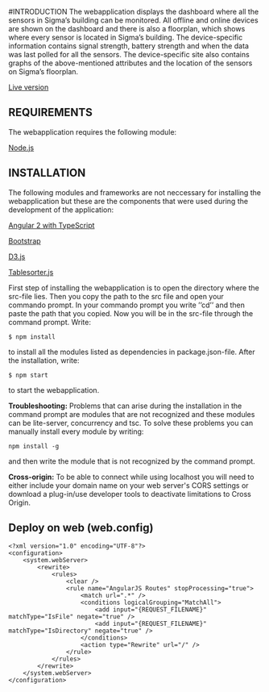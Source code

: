 #INTRODUCTION
The webapplication displays the dashboard where all the sensors in Sigma’s building can be monitored. All offline and online devices are shown on the dashboard and there is also a floorplan, which shows where every sensor is located in Sigma’s building. The device-specific information contains signal strength, battery strength and when the data was last polled for all the sensors. The device-specific site also contains graphs of the above-mentioned attributes and the location of the sensors on Sigma’s floorplan.

[Live version](http://intelligentmonitoringwebapp.azurewebsites.net/)


REQUIREMENTS
------------------------------------------------------------------------------------------------------------------------------------------
The webapplication requires the following module:

[Node.js](https://nodejs.org/en/)

INSTALLATION
------------------------------------------------------------------------------------------------------------------------------------------
The following modules and frameworks are not neccessary for installing the webapplication but these are the components that were used during the development of the application:

[Angular 2 with TypeScript](https://angular.io)

[Bootstrap](http://getbootstrap.com)

[D3.js](https://d3js.org)

[Tablesorter.js](http://tablesorter.com/docs/)

First step of installing the webapplication is to open the directory where the src-file lies. Then you copy the path to the src file and open your commando prompt. In your commando prompt you write ’’cd’’ and then paste the path that you copied. Now you will be in the src-file through the command prompt. Write: 
```
$ npm install
```
to install all the modules listed as dependencies in package.json-file. After the installation, write: 

```
$ npm start
```

to start the webapplication. 

**Troubleshooting:**
Problems that can arise during the installation in the command prompt are modules that are not recognized and these modules can be lite-server, concurrency and tsc. To solve these problems you can manually install every module by writing: 
```
npm install -g
```

and then write the module that is not recognized by the command prompt.

**Cross-origin:**
To be able to connect while using localhost you will need to either include your domain name on your web server's CORS settings or download a plug-in/use developer tools to deactivate limitations to Cross Origin.

Deploy on web (web.config)
------------------------------------------------------------------------------------------------------------------------------------------
```
<?xml version="1.0" encoding="UTF-8"?>
<configuration>
    <system.webServer>
        <rewrite>
            <rules>
                <clear />
                <rule name="AngularJS Routes" stopProcessing="true">
                    <match url=".*" />
                    <conditions logicalGrouping="MatchAll">
                        <add input="{REQUEST_FILENAME}" matchType="IsFile" negate="true" />
                        <add input="{REQUEST_FILENAME}" matchType="IsDirectory" negate="true" />
                    </conditions>
                    <action type="Rewrite" url="/" />
                </rule>
            </rules>
        </rewrite>
    </system.webServer>
</configuration>
```
